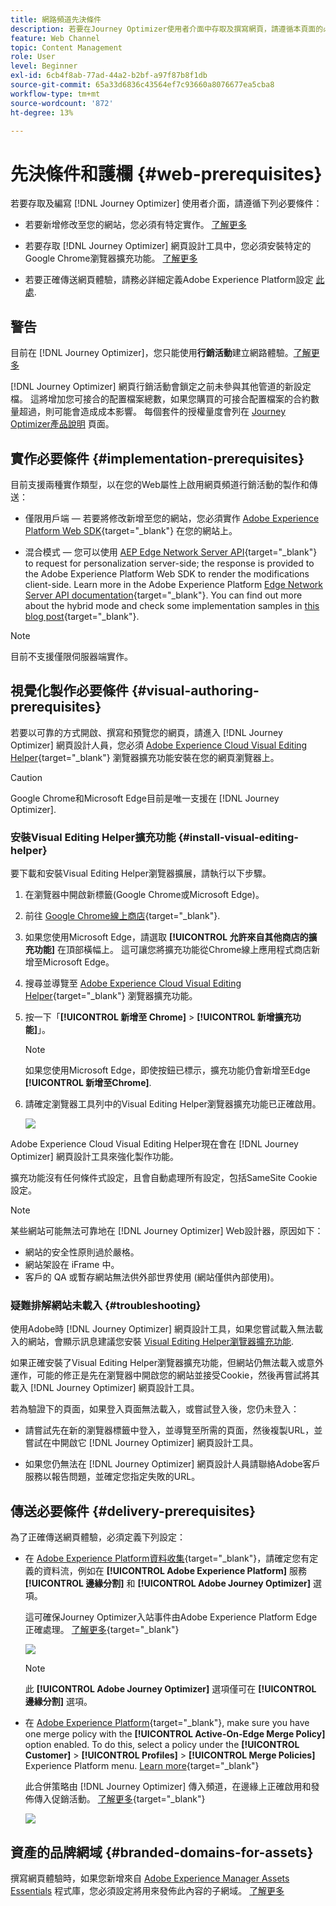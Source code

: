 ```yaml
---
title: 網路頻道先決條件
description: 若要在Journey Optimizer使用者介面中存取及撰寫網頁，請遵循本頁面的必要條件
feature: Web Channel
topic: Content Management
role: User
level: Beginner
exl-id: 6cb4f8ab-77ad-44a2-b2bf-a97f87b8f1db
source-git-commit: 65a33d6836c43564ef7c93660a8076677ea5cba8
workflow-type: tm+mt
source-wordcount: '872'
ht-degree: 13%

---
```


# 先決條件和護欄 {#web-prerequisites}

若要存取及編寫 [!DNL Journey Optimizer] 使用者介面，請遵循下列必要條件：

* 若要新增修改至您的網站，您必須有特定實作。 [了解更多](#implementation-prerequisites)

* 若要存取 [!DNL Journey Optimizer] 網頁設計工具中，您必須安裝特定的Google Chrome瀏覽器擴充功能。 [了解更多](#visual-authoring-prerequesites)

* 若要正確傳送網頁體驗，請務必詳細定義Adobe Experience Platform設定 [此處](#delivery-prerequisites).

## 警告

目前在 [!DNL Journey Optimizer]，您只能使用&#x200B;**行銷活動**&#x200B;建立網路體驗。[了解更多](../campaigns/create-campaign.md#configure)


[!DNL Journey Optimizer] 網頁行銷活動會鎖定之前未參與其他管道的新設定檔。 這將增加您可接合的配置檔案總數，如果您購買的可接合配置檔案的合約數量超過，則可能會造成成本影響。 每個套件的授權量度會列在 [Journey Optimizer產品說明](https://helpx.adobe.com/tw/legal/product-descriptions/adobe-journey-optimizer.html) 頁面。

## 實作必要條件 {#implementation-prerequisites}

目前支援兩種實作類型，以在您的Web屬性上啟用網頁頻道行銷活動的製作和傳送：

* 僅限用戶端 — 若要將修改新增至您的網站，您必須實作 [Adobe Experience Platform Web SDK](https://experienceleague.adobe.com/docs/platform-learn/implement-web-sdk/overview.html?lang=zh-Hant){target="_blank"} 在您的網站上。

* 混合模式 — 您可以使用 [AEP Edge Network Server API](https://experienceleague.adobe.com/docs/experience-platform/edge-network-server-api/data-collection/interactive-data-collection.html){target="_blank"} to request for personalization server-side; the response is provided to the Adobe Experience Platform Web SDK to render the modifications client-side. Learn more in the Adobe Experience Platform [Edge Network Server API documentation](https://experienceleague.adobe.com/docs/experience-platform/edge-network-server-api/overview.html?lang=zh-Hant){target="_blank"}. You can find out more about the hybrid mode and check some implementation samples in [this blog post](https://blog.developer.adobe.com/hybrid-personalization-in-the-adobe-experience-platform-web-sdk-6a1bb674bf41){target="_blank"}.

>[!NOTE]
>
>目前不支援僅限伺服器端實作。

<!--If the Adobe Experience Platform Web SDK is not yet implemented on the website, a message displays in the web designer suggesting that you install the Visual Editing Helper browser extension and implement the [Web SDK](https://experienceleague.adobe.com/docs/platform-learn/implement-web-sdk/overview.html){target="_blank"}.-->

## 視覺化製作必要條件 {#visual-authoring-prerequisites}

<!--In order to rapidly author and preview your web experiences, the Adobe Experience Cloud Visual Editing Helper browser extension for Google Chrome lets you load websites reliably within the Adobe [!DNL Journey Optimizer] web designer.-->

若要以可靠的方式開啟、撰寫和預覽您的網頁，請進入 [!DNL Journey Optimizer] 網頁設計人員，您必須 [Adobe Experience Cloud Visual Editing Helper](https://chrome.google.com/webstore/detail/adobe-experience-cloud-vi/kgmjjkfjacffaebgpkpcllakjifppnca){target="_blank"} 瀏覽器擴充功能安裝在您的網頁瀏覽器上。

>[!CAUTION]
>
>Google Chrome和Microsoft Edge目前是唯一支援在 [!DNL Journey Optimizer].

### 安裝Visual Editing Helper擴充功能 {#install-visual-editing-helper}

要下載和安裝Visual Editing Helper瀏覽器擴展，請執行以下步驟。

1. 在瀏覽器中開啟新標籤(Google Chrome或Microsoft Edge)。

1. 前往 [Google Chrome線上商店](https://chrome.google.com/webstore/category/extensions){target="_blank"}.

1. 如果您使用Microsoft Edge，請選取 **[!UICONTROL 允許來自其他商店的擴充功能]** 在頂部橫幅上。 這可讓您將擴充功能從Chrome線上應用程式商店新增至Microsoft Edge。

1. 搜尋並導覽至 [Adobe Experience Cloud Visual Editing Helper](https://chrome.google.com/webstore/detail/adobe-experience-cloud-vi/kgmjjkfjacffaebgpkpcllakjifppnca){target="_blank"} 瀏覽器擴充功能。

1. 按一下「**[!UICONTROL 新增至 Chrome]** > **[!UICONTROL 新增擴充功能]**」。

   >[!NOTE]
   >
   >如果您使用Microsoft Edge，即使按鈕已標示，擴充功能仍會新增至Edge **[!UICONTROL 新增至Chrome]**.

1. 請確定瀏覽器工具列中的Visual Editing Helper瀏覽器擴充功能已正確啟用。

   ![](assets/web-visual-editing-extension-edge.png)

<!--1. Launch [!DNL Journey Optimizer] in a new tab of your browser with the extension installed.

1. Create a web channel campaign in [!DNL Journey Optimizer]. [Learn how](author-web.md#create-web-campaign)

1. Open the [!DNL Journey Optimizer] web designer to start authoring your web experience. [Learn more](author-web.md)-->

Adobe Experience Cloud Visual Editing Helper現在會在 [!DNL Journey Optimizer] 網頁設計工具來強化製作功能。

擴充功能沒有任何條件式設定，且會自動處理所有設定，包括SameSite Cookie設定。

>[!NOTE]
>
>某些網站可能無法可靠地在 [!DNL Journey Optimizer] Web設計器，原因如下：
>
> * 網站的安全性原則過於嚴格。
> * 網站架設在 iFrame 中。
> * 客戶的 QA 或暫存網站無法供外部世界使用 (網站僅供內部使用)。


### 疑難排解網站未載入 {#troubleshooting}

使用Adobe時 [!DNL Journey Optimizer] 網頁設計工具，如果您嘗試載入無法載入的網站，會顯示訊息建議您安裝 [Visual Editing Helper瀏覽器擴充功能](#install-visual-editing-helper).

如果正確安裝了Visual Editing Helper瀏覽器擴充功能，但網站仍無法載入或意外運作，可能的修正是先在瀏覽器中開啟您的網站並接受Cookie，然後再嘗試將其載入 [!DNL Journey Optimizer] 網頁設計工具。

若為驗證下的頁面，如果登入頁面無法載入，或嘗試登入後，您仍未登入：

* 請嘗試先在新的瀏覽器標籤中登入，並導覽至所需的頁面，然後複製URL，並嘗試在中開啟它 [!DNL Journey Optimizer] 網頁設計工具。

* 如果您仍無法在 [!DNL Journey Optimizer] 網頁設計人員請聯絡Adobe客戶服務以報告問題，並確定您指定失敗的URL。

## 傳送必要條件 {#delivery-prerequisites}

為了正確傳送網頁體驗，必須定義下列設定：

* 在 [Adobe Experience Platform資料收集](https://experienceleague.adobe.com/docs/experience-platform/edge/datastreams/overview.html){target="_blank"}，請確定您有定義的資料流，例如在 **[!UICONTROL Adobe Experience Platform]** 服務 **[!UICONTROL 邊緣分割]** 和 **[!UICONTROL Adobe Journey Optimizer]** 選項。

   這可確保Journey Optimizer入站事件由Adobe Experience Platform Edge正確處理。 [了解更多](https://experienceleague.adobe.com/docs/experience-platform/edge/datastreams/configure.html?lang=zh-Hant){target="_blank"}

   ![](assets/web-aep-datastream-ajo.png)

   >[!NOTE]
   >
   >此 **[!UICONTROL Adobe Journey Optimizer]** 選項僅可在 **[!UICONTROL 邊緣分割]** 選項。

* 在 [Adobe Experience Platform](https://experienceleague.adobe.com/docs/experience-platform/profile/home.html?lang=zh-Hant){target="_blank"}, make sure you have one merge policy with the **[!UICONTROL Active-On-Edge Merge Policy]** option enabled. To do this, select a policy under the **[!UICONTROL Customer]** > **[!UICONTROL Profiles]** > **[!UICONTROL Merge Policies]** Experience Platform menu. [Learn more](https://experienceleague.adobe.com/docs/experience-platform/profile/merge-policies/ui-guide.html#configure){target="_blank"}

   此合併策略由 [!DNL Journey Optimizer] 傳入頻道，在邊緣上正確啟用和發佈傳入促銷活動。 [了解更多](https://experienceleague.adobe.com/docs/experience-platform/profile/merge-policies/ui-guide.html?lang=zh-Hant){target="_blank"}

   ![](assets/web-aep-merge-policy.png)

## 資產的品牌網域 {#branded-domains-for-assets}

撰寫網頁體驗時，如果您新增來自 [Adobe Experience Manager Assets Essentials](../email/assets-essentials.md) 程式庫，您必須設定將用來發佈此內容的子網域。 [了解更多](web-delegated-subdomains.md)
